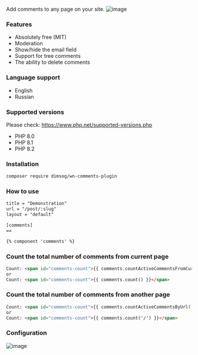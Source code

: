 Add comments to any page on your site.
![image](https://user-images.githubusercontent.com/904958/147882849-1608a077-07a9-4849-9fdc-8617c0952fe8.png)

### Features
* Absolutely free (MIT)
* Moderation
* Show/hide the email field
* Support for tree comments
* The ability to delete comments

### Language support
* English
* Russian

### Supported versions
Please check: https://www.php.net/supported-versions.php
* PHP 8.0
* PHP 8.1
* PHP 8.2

### Installation
```bash
composer require dimsog/wn-comments-plugin
```

### How to use
```html
title = "Demonstration"
url = "/post/:slug"
layout = "default"

[comments]
==

{% component 'comments' %}

```

### Count the total number of comments from current page
```html
Count: <span id="comments-count">{{ comments.countActiveCommentsFromCurrentPage() }}</span>
or
Count: <span id="comments-count">{{ comments.count() }}</span>
```

### Count the total number of comments from another page
```html
Count: <span id="comments-count">{{ comments.countActiveCommentsByUrl('/') }}</span>
or
Count: <span id="comments-count">{{ comments.count('/') }}</span>
```


### Configuration
![image](https://user-images.githubusercontent.com/904958/147883069-479315ab-6c16-4298-ba9c-2a821f96b910.png)
